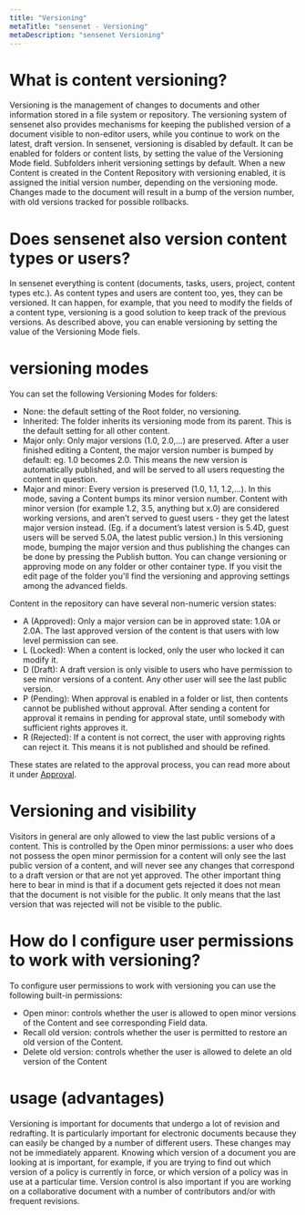 ```yaml
---
title: "Versioning"
metaTitle: "sensenet - Versioning"
metaDescription: "sensenet Versioning"
---
```


# What is content versioning?
Versioning is the management of changes to documents and other information stored in a file system or repository.
The versioning system of sensenet also provides mechanisms for keeping the published version of a document visible to non-editor users, while you continue to work on the latest, draft version.
In sensenet, versioning is disabled by default. It can be enabled for folders or content lists, by setting the value of the Versioning Mode field. Subfolders inherit versioning settings by default. 
When a new Content is created in the Content Repository with versioning enabled, it is assigned the initial version number, depending on the versioning mode. Changes made to the document will result in a bump of the version number, with old versions tracked for possible rollbacks.

# Does sensenet also version content types or users?
In sensenet everything is content (documents, tasks, users, project, content types etc.). As content types and users are content too, yes, they can be versioned. It can happen, for example, that you need to modify the fields of a content type, versioning is a good solution to keep track of the previous versions. As described above, you can enable versioning by setting the value of the Versioning Mode fiels.
# versioning modes
You can set the following Versioning Modes for folders:

- None: the default setting of the Root folder, no versioning.
- Inherited: The folder inherits its versioning mode from its parent. This is the default setting for all other content.
- Major only: Only major versions (1.0, 2.0,…) are preserved. After a user finished editing a Content, the major version number is bumped by default: eg. 1.0 becomes 2.0. This means the new version is automatically published, and will be served to all users requesting the content in question.
- Major and minor: Every version is preserved (1.0, 1.1, 1.2,…). In this mode, saving a Content bumps its minor version number. Content with minor version (for example 1.2, 3.5, anything but x.0) are considered working versions, and aren’t served to guest users - they get the latest major version instead. (Eg. if a document’s latest version is 5.4D, guest users will be served 5.0A, the latest public version.) In this versioning mode, bumping the major version and thus publishing the changes can be done by pressing the Publish button.
You can change versioning or approving mode on any folder or other container type. If you visit the edit page of the folder you'll find the versioning and approving settings among the advanced fields.

Content in the repository can have several non-numeric version states:
- A (Approved): Only a major version can be in approved state: 1.0A or 2.0A. The last approved version of the content is that users with low level permission can see.
- L (Locked): When a content is locked, only the user who locked it can modify it.
- D (Draft): A draft version is only visible to users who have permission to see minor versions of a content. Any other user will see the last public version.
- P (Pending): When approval is enabled in a folder or list, then contents cannot be published without approval. After sending a content for approval it remains in pending for approval state, until somebody with sufficient rights approves it.
- R (Rejected): If a content is not correct, the user with approving rights can reject it. This means it is not published and should be refined.

These states are related to the approval process, you can read more about it under [Approval](/concepts/simple-approval).
# Versioning and visibility
Visitors in general are only allowed to view the last public versions of a content. This is controlled by the Open minor permissions: a user who does not possess the open minor permission for a content will only see the last public version of a content, and will never see any changes that correspond to a draft version or that are not yet approved. The other important thing here to bear in mind is that if a document gets rejected it does not mean that the document is not visible for the public. It only means that the last version that was rejected will not be visible to the public.
# How do I configure user permissions to work with versioning?
To configure user permissions to work with versioning you can use the following built-in permissions:
- Open minor: controls whether the user is allowed to open minor versions of the Content and see corresponding Field data.
- Recall old version: controls whether the user is permitted to restore an old version of the Content.
- Delete old version: controls whether the user is allowed to delete an old version of the Content
# usage (advantages)
Versioning is important for documents that undergo a lot of revision and redrafting. It is particularly important for electronic documents because they can easily be changed by a number of different users. These changes may not be immediately apparent. Knowing which version of a document you are looking at is important, for example, if you are trying to find out which version of a policy is currently in force, or which version of a policy was in use at a particular time. Version control is also important if you are working on a collaborative document with a number of contributors and/or with frequent revisions.
